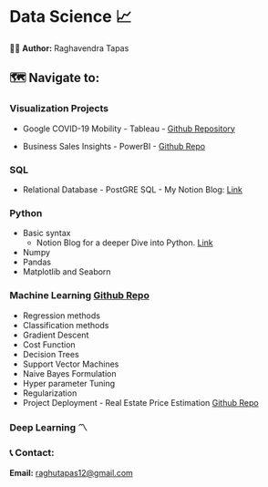 # Data Science :chart_with_upwards_trend:

:raising_hand_man: <b> Author:</b> Raghavendra Tapas


## :world_map: Navigate to:

### 

### Visualization Projects

  - Google COVID-19 Mobility - Tableau - [Github Repository](https://github.com/Napster8/Data-Science/tree/Napster8/Visualization-Projects/Google-COVID-Mobility-Dashboard-Enhanced)
 
  - Business Sales Insights - PowerBI - [Github Repo](https://github.com/Napster8/Data-Science/tree/Napster8/Visualization-Projects/Sales-Insights)

### SQL
  - Relational Database - PostGRE SQL - My Notion Blog: [Link](https://www.notion.so/raghavendratapas/PostGreSQL-67e6d33f43f24a0a8050cbd55d6e0796)

### Python 
  - Basic syntax
    - Notion Blog for a deeper Dive into Python. [Link](https://www.notion.so/raghavendratapas/Python-102ff321e28741a899e72ea6c1c293f0)
  - Numpy
  - Pandas
  - Matplotlib and Seaborn

### Machine Learning [Github Repo](https://github.com/Napster8/Data-Science/tree/Napster8/Machine-Learning)
  - Regression methods
  - Classification methods
  - Gradient Descent
  - Cost Function
  - Decision Trees
  - Support Vector Machines
  - Naive Bayes Formulation
  - Hyper parameter Tuning
  - Regularization
  - Project Deployment - Real Estate Price Estimation [Github Repo](https://github.com/Napster8/real-estate-price-predictor)
 
### Deep Learning :part_alternation_mark:



### :telephone_receiver: Contact:

<b>Email:</b> raghutapas12@gmail.com

